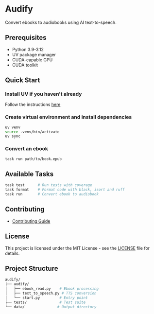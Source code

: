 # Audify

Convert ebooks to audiobooks using AI text-to-speech.

## Prerequisites

- Python 3.9-3.12
- UV package manager
- CUDA-capable GPU
- CUDA toolkit

## Quick Start

### Install UV if you haven't already

Follow the instructions [here](https://docs.astral.sh/uv/getting-started/installation/)

### Create virtual environment and install dependencies

```bash
uv venv
source .venv/bin/activate
uv sync
```

### Convert an ebook

```bash
task run path/to/book.epub
```

## Available Tasks

```bash
task test      # Run tests with coverage
task format    # Format code with black, isort and ruff
task run       # Convert ebook to audiobook
```

## Contributing

- [Contributing Guide](docs/CONTRIBUTING.md)

## License

This project is licensed under the MIT License - see the [LICENSE](LICENSE) file for details.

## Project Structure

```bash
audify/
├── audify/
│   ├── ebook_read.py    # Ebook processing
│   ├── text_to_speech.py # TTS conversion
│   └── start.py         # Entry point
├── tests/               # Test suite
└── data/               # Output directory
```
